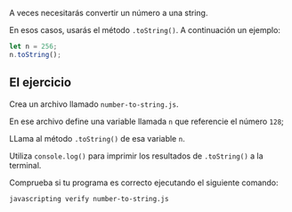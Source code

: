 A veces necesitarás convertir un número a una string.

En esos casos, usarás el método `.toString()`. A continuación un ejemplo:

```js
let n = 256;
n.toString();
```

## El ejercicio

Crea un archivo llamado `number-to-string.js`.

En ese archivo define una variable llamada `n` que referencie el número `128`;

LLama al método `.toString()` de esa variable `n`.

Utiliza `console.log()` para imprimir los resultados de `.toString()` a la terminal.

Comprueba si tu programa es correcto ejecutando el siguiente comando:

```bash
javascripting verify number-to-string.js
```
